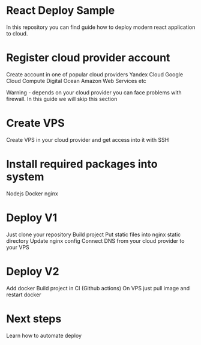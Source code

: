# React Deploy Sample
In this repository you can find guide how to deploy modern react application to cloud.

# Register cloud provider account
Create account in one of popular cloud providers
Yandex Cloud
Google Cloud Compute
Digital Ocean
Amazon Web Services
etc

Warning - depends on your cloud provider you can face problems with firewall. In this guide  we will skip this section

# Create VPS
Create VPS in your cloud provider and get access into it with SSH

# Install required packages into system
Nodejs
Docker
nginx

# Deploy V1
Just clone your repository
Build project
Put static files into nginx static directory
Update nginx config
Connect DNS from your cloud provider to your VPS

# Deploy V2
Add docker
Build project in CI (Github actions)
On VPS just pull image and restart docker

# Next steps
Learn how to automate deploy
